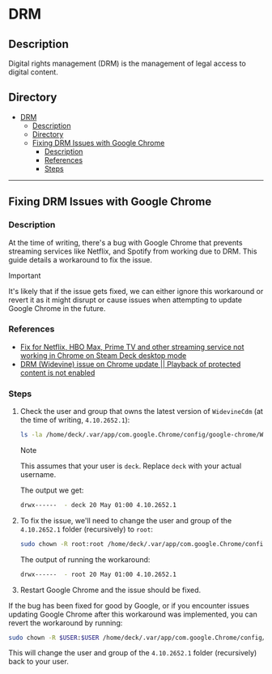 # DRM

## Description

Digital rights management (DRM) is the management of legal access to digital content.

## Directory

- [DRM](#drm)
  - [Description](#description)
  - [Directory](#directory)
  - [Fixing DRM Issues with Google Chrome](#fixing-drm-issues-with-google-chrome)
    - [Description](#description-1)
    - [References](#references)
    - [Steps](#steps)

---

## Fixing DRM Issues with Google Chrome

### Description

At the time of writing, there's a bug with Google Chrome that prevents streaming services like Netflix, and Spotify from working due to DRM. This guide details a workaround to fix the issue.

> [!IMPORTANT]  
> It's likely that if the issue gets fixed, we can either ignore this workaround or revert it as it might disrupt or cause issues when attempting to update Google Chrome in the future.

### References

- [Fix for Netflix, HBO Max, Prime TV and other streaming service not working in Chrome on Steam Deck desktop mode](https://sassykrunchysweet.com/2023/05/17/fix-for-netflix-hbo-max-prime-tv-and-other-streaming-service-not-working-on-chrome-on-steam-deck)
- [DRM (Widevine) issue on Chrome update || Playback of protected content is not enabled](https://support.google.com/chrome/thread/216603047/drm-widevine-issue-on-chrome-update-playback-of-protected-content-is-not-enabled)

### Steps

1. Check the user and group that owns the latest version of `WidevineCdm` (at the time of writing, `4.10.2652.1`):

    ```sh
    ls -la /home/deck/.var/app/com.google.Chrome/config/google-chrome/WidevineCdm
    ```

    > [!NOTE]  
    > This assumes that your user is `deck`. Replace `deck` with your actual username.

    The output we get:

    ```sh
    drwx------  - deck 20 May 01:00 4.10.2652.1
    ```

2. To fix the issue, we'll need to change the user and group of the `4.10.2652.1` folder (recursively) to `root`:

    ```sh
    sudo chown -R root:root /home/deck/.var/app/com.google.Chrome/config/google-chrome/WidevineCdm/4.10.2652.1
    ```

    The output of running the workaround:

    ```sh
    drwx------  - root 20 May 01:00 4.10.2652.1
    ```

3. Restart Google Chrome and the issue should be fixed.

If the bug has been fixed for good by Google, or if you encounter issues updating Google Chrome after this workaround was implemented, you can revert the workaround by running:

```sh
sudo chown -R $USER:$USER /home/deck/.var/app/com.google.Chrome/config/google-chrome/WidevineCdm/4.10.2652.1
```

This will change the user and group of the `4.10.2652.1` folder (recursively) back to your user.
